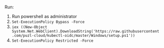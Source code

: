 Run:
1. Run powershell as administrator
2. `Set-ExecutionPolicy Bypass -Force`
3. `iex ((New-Object System.Net.WebClient).DownloadString('https://raw.githubusercontent.com/puzl-cloud/kubectl-oidc/master/Windows/setup.ps1'))`
4. `Set-ExecutionPolicy Restricted -Force`
